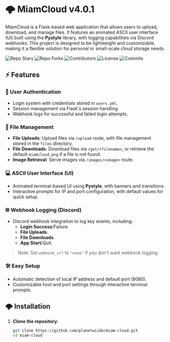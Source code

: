 # 🌩️ MiamCloud v4.0.1

MiamCloud is a Flask-based web application that allows users to upload, download, and manage files. It features an animated ASCII user interface (UI) built using the **Pystyle** library, with logging capabilities via Discord webhooks. This project is designed to be lightweight and customizable, making it a flexible solution for personal or small-scale cloud storage needs.

![Repo Stars](https://img.shields.io/github/stars/planetwiide/miam-cloud?style=flat-square)
![Repo Forks](https://img.shields.io/github/forks/planetwiide/miam-cloud?style=flat-square)
![Contributors](https://img.shields.io/github/contributors/planetwiide/miam-cloud?style=flat-square)
![License](https://img.shields.io/github/license/planetwiide/miam-cloud?style=flat-square)
![Commits](https://img.shields.io/github/commit-activity/m/planetwiide/miam-cloud?style=flat-square)

## ⚡ Features

### 🔐 User Authentication
- Login system with credentials stored in `users.yml`.
- Session management via Flask's session handling.
- Webhook logs for successful and failed login attempts.

### 📁 File Management
- **File Uploads**: Upload files via `/upload` route, with file management stored in the `files` directory.
- **File Downloads**: Download files via `/get/<filename>`, or retrieve the default `miamcloud.png` if a file is not found.
- **Image Retrieval**: Serve images via `/images/<image>` route.

### 💻 ASCII User Interface (UI)
- Animated terminal-based UI using **Pystyle**, with banners and transitions.
- Interactive prompts for IP and port configuration, with default values for quick setup.

### 🌐 Webhook Logging (Discord)
- Discord webhook integration to log key events, including:
  - **Login Success**/Failure.
  - **File Uploads**.
  - **File Downloads**.
  - **App Start**/Quit.

> Note: Set `webhook_url` to `"none"` if you don't want webhook logging.

### 🛠️ Easy Setup
- Automatic detection of local IP address and default port (8080).
- Customizable host and port settings through interactive terminal prompts.

## 🌩️ Installation

1. **Clone the repository**:
   ```bash
   git clone https://github.com/planetwiide/miam-cloud.git
   cd miam-cloud
